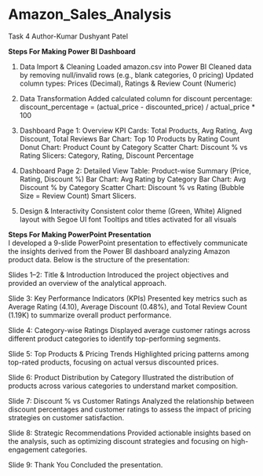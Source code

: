 # Amazon_Sales_Analysis
Task 4
Author-Kumar Dushyant Patel

 **Steps For Making Power BI Dashboard** 
1. Data Import & Cleaning
Loaded amazon.csv into Power BI
Cleaned data by removing null/invalid rows (e.g., blank categories, 0 pricing)
Updated column types: Prices (Decimal), Ratings & Review Count (Numeric)

2. Data Transformation
Added calculated column for discount percentage:
discount_percentage = (actual_price - discounted_price) / actual_price * 100

3. Dashboard Page 1: Overview
KPI Cards: Total Products, Avg Rating, Avg Discount, Total Reviews
Bar Chart: Top 10 Products by Rating Count
Donut Chart: Product Count by Category
Scatter Chart: Discount % vs Rating
Slicers: Category, Rating, Discount Percentage

4. Dashboard Page 2: Detailed View
Table: Product-wise Summary (Price, Rating, Discount %)
Bar Chart: Avg Rating by Category
Bar Chart: Avg Discount % by Category
Scatter Chart: Discount % vs Rating (Bubble Size = Review Count)
Smart Slicers.

5. Design & Interactivity
Consistent color theme (Green, White)
Aligned layout with Segoe UI font
Tooltips and titles activated for all visuals


**Steps For Making PowerPoint Presentation** <br>
I developed a 9-slide PowerPoint presentation to effectively communicate the insights derived from the Power BI dashboard analyzing Amazon product data. Below is the structure of the presentation:

Slides 1–2: Title & Introduction
Introduced the project objectives and provided an overview of the analytical approach.

Slide 3: Key Performance Indicators (KPIs)
Presented key metrics such as Average Rating (4.10), Average Discount (0.48%), and Total Review Count (1.19K) to summarize overall product performance.

Slide 4: Category-wise Ratings
Displayed average customer ratings across different product categories to identify top-performing segments.

Slide 5: Top Products & Pricing Trends
Highlighted pricing patterns among top-rated products, focusing on actual versus discounted prices.

Slide 6: Product Distribution by Category
Illustrated the distribution of products across various categories to understand market composition.

Slide 7: Discount % vs Customer Ratings
Analyzed the relationship between discount percentages and customer ratings to assess the impact of pricing strategies on customer satisfaction.

Slide 8: Strategic Recommendations
Provided actionable insights based on the analysis, such as optimizing discount strategies and focusing on high-engagement categories.

Slide 9: Thank You 
Concluded the presentation.

